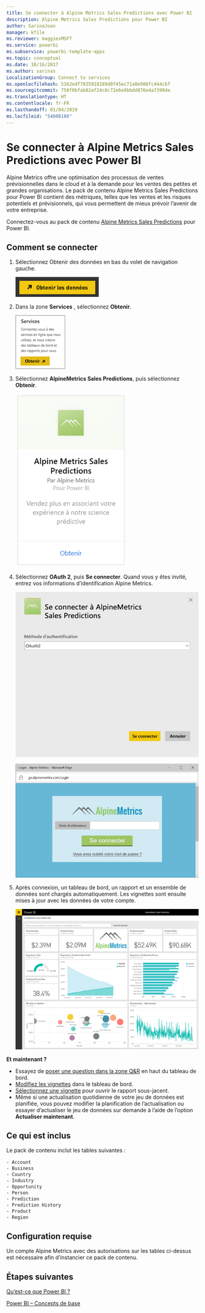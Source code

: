 ```yaml
---
title: Se connecter à Alpine Metrics Sales Predictions avec Power BI
description: Alpine Metrics Sales Predictions pour Power BI
author: SarinaJoan
manager: kfile
ms.reviewer: maggiesMSFT
ms.service: powerbi
ms.subservice: powerbi-template-apps
ms.topic: conceptual
ms.date: 10/16/2017
ms.author: sarinas
LocalizationGroup: Connect to services
ms.openlocfilehash: 5162edf7035918289d0f45ec71a0e908fc444cbf
ms.sourcegitcommit: 750f0bfab02af24c8c72e6e9bbdd876e4a7399de
ms.translationtype: HT
ms.contentlocale: fr-FR
ms.lasthandoff: 01/04/2019
ms.locfileid: "54008186"
---
```

# <a name="connect-to-alpine-metrics-sales-predictions-with-power-bi"></a>Se connecter à Alpine Metrics Sales Predictions avec Power BI
Alpine Metrics offre une optimisation des processus de ventes prévisionnelles dans le cloud et à la demande pour les ventes des petites et grandes organisations. Le pack de contenu Alpine Metrics Sales Predictions pour Power BI contient des métriques, telles que les ventes et les risques potentiels et prévisionnels, qui vous permettent de mieux prévoir l’avenir de votre entreprise. 

Connectez-vous au pack de contenu [Alpine Metrics Sales Predictions](https://app.powerbi.com/getdata/services/alpine-metrics) pour Power BI.

## <a name="how-to-connect"></a>Comment se connecter
1. Sélectionnez Obtenir des données en bas du volet de navigation gauche.  
   
    ![](media/service-connect-to-alpine-metrics/getdata.png)
2. Dans la zone **Services** , sélectionnez **Obtenir**.  
   
    ![](media/service-connect-to-alpine-metrics/services.png)
3. Sélectionnez **AlpineMetrics Sales Predictions**, puis sélectionnez **Obtenir**.  
   
    ![](media/service-connect-to-alpine-metrics/alpine.png)
4. Sélectionnez **OAuth 2**, puis **Se connecter**. Quand vous y êtes invité, entrez vos informations d’identification Alpine Metrics.
   
    ![](media/service-connect-to-alpine-metrics/creds.png)
   
    ![](media/service-connect-to-alpine-metrics/creds2.png)
5. Après connexion, un tableau de bord, un rapport et un ensemble de données sont chargés automatiquement. Les vignettes sont ensuite mises à jour avec les données de votre compte.
   
    ![](media/service-connect-to-alpine-metrics/dashboard.png)

**Et maintenant ?**

* Essayez de [poser une question dans la zone Q&R](consumer/end-user-q-and-a.md) en haut du tableau de bord.
* [Modifiez les vignettes](service-dashboard-edit-tile.md) dans le tableau de bord.
* [Sélectionnez une vignette](consumer/end-user-tiles.md) pour ouvrir le rapport sous-jacent.
* Même si une actualisation quotidienne de votre jeu de données est planifiée, vous pouvez modifier la planification de l’actualisation ou essayer d’actualiser le jeu de données sur demande à l’aide de l’option **Actualiser maintenant**.

## <a name="whats-included"></a>Ce qui est inclus
Le pack de contenu inclut les tables suivantes :  

    - Account    
    - Business    
    - Country    
    - Industry    
    - Opportunity  
    - Person  
    - Prediction    
    - Prediction History    
    - Product  
    - Region    

## <a name="system-requirements"></a>Configuration requise
Un compte Alpine Metrics avec des autorisations sur les tables ci-dessus est nécessaire afin d’instancier ce pack de contenu.

## <a name="next-steps"></a>Étapes suivantes
[Qu’est-ce que Power BI ?](power-bi-overview.md)

[Power BI – Concepts de base](consumer/end-user-basic-concepts.md)

